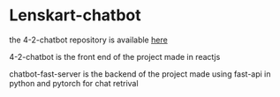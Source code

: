 # Lenskart-chatbot

the 4-2-chatbot repository is available [here](https://github.com/NitishKumarGundapu/4-2-chatbot)

4-2-chatbot is the front end of the project made in reactjs

chatbot-fast-server is the backend of the project made using fast-api in python and pytorch for chat retrival
